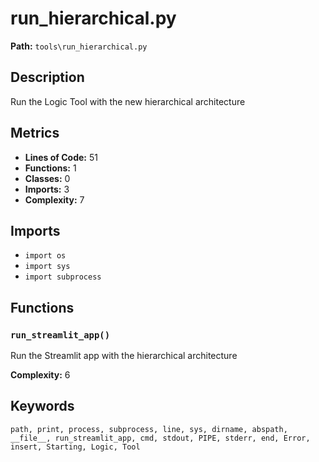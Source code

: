 # run_hierarchical.py

**Path:** `tools\run_hierarchical.py`

## Description

Run the Logic Tool with the new hierarchical architecture

## Metrics

- **Lines of Code:** 51
- **Functions:** 1
- **Classes:** 0
- **Imports:** 3
- **Complexity:** 7

## Imports

- `import os`
- `import sys`
- `import subprocess`

## Functions

### `run_streamlit_app()`

Run the Streamlit app with the hierarchical architecture

**Complexity:** 6

## Keywords

`path, print, process, subprocess, line, sys, dirname, abspath, __file__, run_streamlit_app, cmd, stdout, PIPE, stderr, end, Error, insert, Starting, Logic, Tool`

